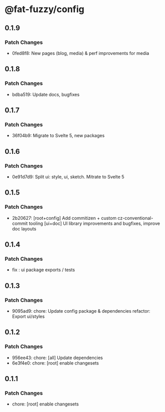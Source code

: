 # @fat-fuzzy/config

## 0.1.9

### Patch Changes

- 0fed8f8: New pages (blog, media) & perf improvements for media

## 0.1.8

### Patch Changes

- bdba519: Update docs, bugfixes

## 0.1.7

### Patch Changes

- 36f04b9: Migrate to Svelte 5, new packages

## 0.1.6

### Patch Changes

- 0e91d7d9: Split ui: style, ui, sketch. Mitrate to Svelte 5

## 0.1.5

### Patch Changes

- 2b20627: [root+config] Add commitizen + custom cz-conventional-commit tooling
  [ui+doc] UI library improvements and bugfixes, improve doc layouts

## 0.1.4

### Patch Changes

- fix : ui package exports / tests

## 0.1.3

### Patch Changes

- 9095ad9: chore: Update config package & dependencies
  refactor: Export ui/styles

## 0.1.2

### Patch Changes

- 956ee43: chore: [all] Update dependencies
- 6e3f4e0: chore: [root] enable changesets

## 0.1.1

### Patch Changes

- chore: [root] enable changesets
